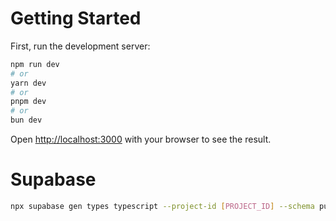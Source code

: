 # Getting Started

First, run the development server:

```bash
npm run dev
# or
yarn dev
# or
pnpm dev
# or
bun dev
```

Open [http://localhost:3000](http://localhost:3000) with your browser to see the result.

# Supabase

```bash
npx supabase gen types typescript --project-id [PROJECT_ID] --schema public > lib/utils/supabase/supabase.ts
```

